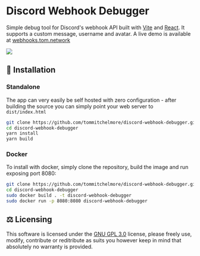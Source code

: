 # Discord Webhook Debugger
Simple debug tool for Discord's webhook API built with [Vite](https://github.com/vitejs/vite) and [React](https://reactjs.org/).  It supports a custom message, username and avatar. A live demo is available at [webhooks.tom.network](https://webhooks.tom.network)

![](https://i.imgur.com/pUOTSqB.png)

## 🔧 Installation
### Standalone
The app can very easily be self hosted with zero configuration - after building the source you can simply point your web server to `dist/index.html`
```bash
git clone https://github.com/tommitchelmore/discord-webhook-debugger.git
cd discord-webhook-debugger
yarn install
yarn build
```
### Docker
To install with docker, simply clone the repository, build the image and run exposing port 8080:
```bash
git clone https://github.com/tommitchelmore/discord-webhook-debugger.git
cd discord-webhook-debugger
sudo docker build . -t discord-webhook-debugger
sudo docker run -p 8080:8080 discord-webhook-debugger
```
## ⚖️ Licensing
This software is licensed under the [GNU GPL 3.0](https://www.gnu.org/licenses/gpl-3.0.en.html) license, please freely use, modify, contribute or reditribute as suits you however keep in mind that absolutely no warranty is provided.
